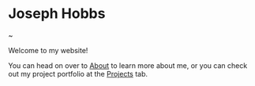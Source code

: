 # Joseph Hobbs

~

Welcome to my website!

You can head on over to [About](/about) to learn more about me, or you can check out my project portfolio at the [Projects](/projects) tab.
